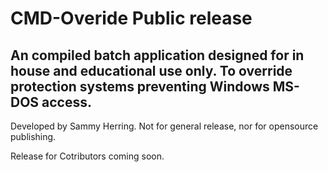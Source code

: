 # CMD-Overide Public release

An compiled batch application designed for in house and educational use only. To override protection systems preventing Windows MS-DOS access.
---
Developed by Sammy Herring. Not for general release, nor for opensource publishing.

Release for Cotributors coming soon.
